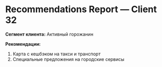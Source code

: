 # Recommendations Report — Client 32

**Сегмент клиента:** Активный горожанин

**Рекомендации:**
1. Карта с кешбэком на такси и транспорт
2. Специальные предложения на городские сервисы
